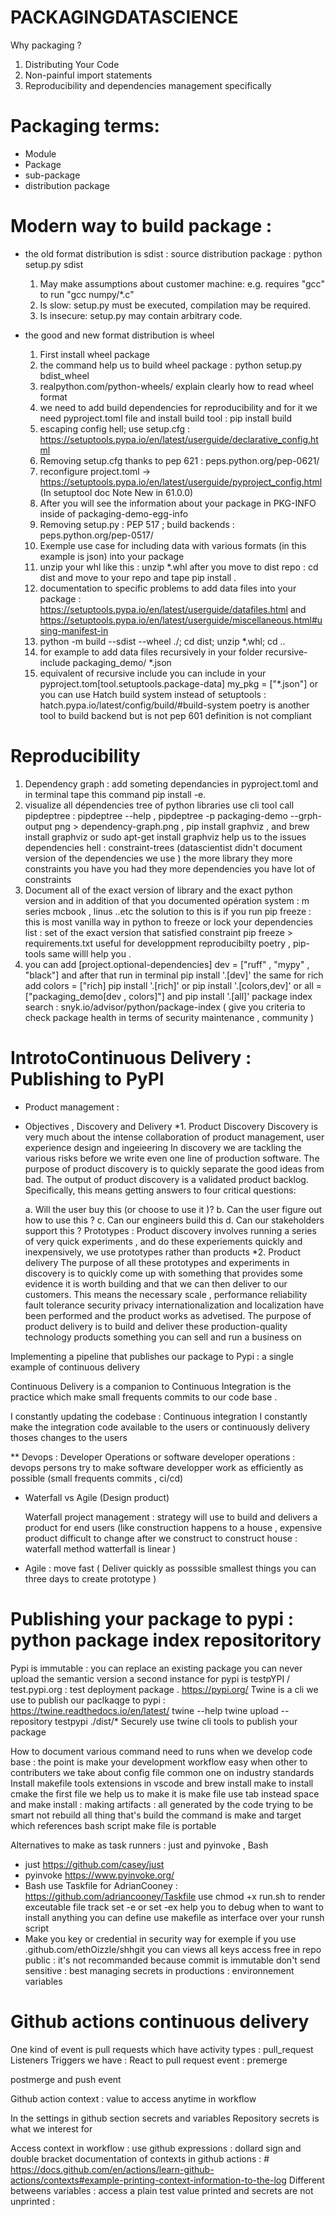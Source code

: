 # PACKAGINGDATASCIENCE
Why packaging ?

1. Distributing Your Code 
2.  Non-painful import statements 
3.  Reproducibility and dependencies management specifically 


# Packaging terms:
- Module 
- Package
- sub-package
- distribution package 


# Modern way to build package :

* the old format distribution is sdist : source distribution package : python setup.py sdist 

   1. May make assumptions about customer machine:
      e.g. requires "gcc" to run "gcc numpy/*.c"
   2. Is slow: setup.py must be executed, compilation may be required.
   3. Is insecure: setup.py may contain  arbitrary code.
* the  good and new  format distribution is wheel 
   1. First install wheel package 
   2. the command help us to build wheel package : python setup.py bdist_wheel 
   3.  realpython.com/python-wheels/ explain clearly how to read wheel format 
   4.  we need to add build dependencies  for reproducibility and for it we need pyproject.toml file and install build tool : pip install build 
   5. escaping config hell; use setup.cfg : https://setuptools.pypa.io/en/latest/userguide/declarative_config.html
   6. Removing setup.cfg  thanks to pep 621 : peps.python.org/pep-0621/
   7. reconfigure project.toml ->  https://setuptools.pypa.io/en/latest/userguide/pyproject_config.html (In setuptool doc Note New in 61.0.0)
   8. After you will see the information about your package in PKG-INFO inside of packaging-demo-egg-info
   9. Removing setup.py : PEP 517 ; build backends : peps.python.org/pep-0517/
   10. Exemple use case for including data with various formats (in this example is json) into your package 
   11. unzip your whl like this : unzip *.whl after you move to dist repo : cd dist and move to your repo and tape  pip install . 
   12. documentation to specific problems to add data files into your package : https://setuptools.pypa.io/en/latest/userguide/datafiles.html and https://setuptools.pypa.io/en/latest/userguide/miscellaneous.html#using-manifest-in
   13. python -m build --sdist --wheel ./; cd dist; unzip *.whl; cd ..
   14. for example to add data files recursively in your folder recursive-include packaging_demo/ *.json 
   15. equivalent of recursive include you can include in your pyproject.tom[tool.setuptools.package-data]
    my_pkg = ["*.json"] or you can use Hatch build system instead of setuptools : hatch.pypa.io/latest/config/build/#build-system poetry is another tool to build backend but is not pep 601 definition is not compliant 
 

 # Reproducibility 

 1. Dependency graph : add someting dependancies in pyproject.toml  and in terminal tape this command pip install -e.
2. visualize all dépendencies tree  of python libraries  use cli tool call  pipdeptree : pipdeptree --help , pipdeptree -p packaging-demo --grph-output png > dependency-graph.png , pip install graphviz  , and brew install graphviz or sudo apt-get install graphviz help us to the issues dependencies hell : constraint-trees (datascientist didn't document version of the dependencies we use ) the more library  they more constraints you have you had they more dependencies you have lot of constraints 
3. Document all of the exact version of library and the exact  python version and in addition of that you documented  opération system : m series mcbook , linus ..etc  the solution to this is  if you run pip freeze  : this is most vanilla way in python to freeze or lock your dependencies list : set of the exact version that satisfied constraint pip freeze > requirements.txt useful for developpment reproducibilty  poetry , pip-tools same willl help you .
4. you can add [project.optional-dependencies]
dev = ["ruff" , "mypy" , "black"] and after that run in terminal pip install '.[dev]' the same for rich add colors = ["rich] pip install '.[rich]' or pip install '.[colors,dev]' or  all = ["packaging_demo[dev , colors]"] and pip install '.[all]' package index search : snyk.io/advisor/python/package-index ( give you criteria to check package health in terms of security maintenance , community )


# IntrotoContinuous Delivery : Publishing to PyPI

* Product management :

 - Objectives , Discovery and Delivery 
    *1. Product Discovery 
    Discovery is very much about the intense collaboration of product management, user experience design and ingeieering 
    In  discovery we are tackling the various risks before we write even one line of production software.
    The purpose of product discovery is to quickly separate the good ideas from bad. The output of product discovery is a validated product backlog.
    Specifically, this means getting answers to four critical questions:

      a. Will the user buy this (or choose to use it )?
      b. Can the user figure out how to use this ?
      c. Can our engineers build this 
      d. Can our stakeholders support this ? 
      Prototypes : Product discovery involves running a series of very quick experiments , and do these experiements quickly and inexpensively, we use prototypes rather than products 
    *2.  Product  delivery 
    The purpose of all these prototypes and experiments in discovery is to quickly come up with something that provides some evidence it is worth building and that we can then deliver to our customers.
    This means the necessary scale , performance reliability fault tolerance security privacy internationalization and localization have been performed and the product works as advetised. The purpose of product delivery is to build and deliver these production-quality technology products something you can sell and run a business on 

Implementing a pipeline that publishes our package to Pypi : a single example of continuous delivery 

Continuous Delivery is a companion to Continuous Integration is the practice  which make small frequents commits to our code base . 


I constantly updating the codebase : Continuous integration 
I constantly make the integration code available to the users or continuously delivery thoses changes to the users 

 ** Devops : Developer Operations  or software developer operations : devops persons try to make software developper work as efficiently as possible (small frequents commits , ci/cd)
  - Waterfall vs Agile (Design product)

    Waterfall project management : strategy will use to build and delivers a product for end users (like construction happens to  a house , expensive product difficult to change after we construct  to construct house : waterfall method watterfall is linear )
- Agile : move fast ( Deliver quickly as posssible smallest things you can three days to create prototype  )

# Publishing your package to pypi : python package index  repositoritory 
Pypi  is immutable : you can replace an existing package  you can never upload the semantic version 
a second instance for pypi is testpYPI / test.pypi.org : test deployment package . https://pypi.org/
Twine is a cli we use to publish our paclkaqge to pypi : https://twine.readthedocs.io/en/latest/  twine --help twine upload --repository testpypi ./dist/*
Securely use twine cli tools to publish your package 


How to document various command need to runs when we develop code base :
the point is make your development workflow easy when other to contributers 
we take about config file common one on industry standards 
Install makefile tools extensions in vscode and brew install make to install cmake 
the first file we help us to make it is make file use tab instead space and make install : making artifacts : all generated by the code trying to be smart not rebuild all thing that's build the command is make and target which references bash script make file is portable 


Alternatives to make as task runners  : just and pyinvoke , Bash 

* just  https://github.com/casey/just
* pyinvoke  https://www.pyinvoke.org/
* Bash use Taskfile for AdrianCooney : https://github.com/adriancooney/Taskfile use chmod +x run.sh to render exceutable file track set -e or set -ex help you to debug when to want to install anything you can define  use makefile as  interface over your runsh script 
* Make you key or credential in security way for exemple if you use .github.com/ethOizzle/shhgit you can views all keys access free in repo public : it's not recommanded because commit is immutable  don't send sensitive : best managing secrets in productions : environnement variables 



# Github actions continuous delivery 

One kind of event is pull requests which have activity types : pull_request Listeners 
Triggers we have : 
React to pull request event : premerge 

postmerge  and push event

Github action context : value to access  anytime in workflow 

In the settings in github section secrets and variables 
Repository secrets is what we interest for 

Access context in workflow  : use github expressions : dollard sign and double bracket
documentation of contexts in github actions : # https://docs.github.com/en/actions/learn-github-actions/contexts#example-printing-context-information-to-the-log
Different betweens variables : access a plain test value  printed   and secrets  are not unprinted  : 